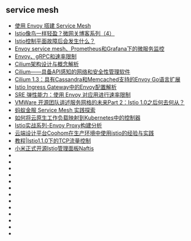 service mesh
------------

- [使用 Envoy 搭建 Service Mesh](https://mp.weixin.qq.com/s?__biz=MzIwNDIzODExOA==&mid=2650166436&idx=1&sn=75dae9e31c6210e30fbae93d80628755&chksm=8ec1c8edb9b641fb84722f90cc57708d217c649f46e50900488d44a24fddd289de9b954258d2&scene=0&xtrack=1#rd)
- [Istio像鸟一样轻盈？微网关博客系列（4）](https://mp.weixin.qq.com/s?__biz=MzIwNDIzODExOA==&mid=2650166435&idx=1&sn=12761740c606ba606ed4ad27d025da32&chksm=8ec1c8eab9b641fcfc04044c8cd835f9b08ac28ced7c92457366a2c4f743b131430245821639&scene=0&xtrack=1#rd)
- [Istio控制平面故障后会发生什么？](https://mp.weixin.qq.com/s?__biz=MzIwNDIzODExOA==&mid=2650166423&idx=1&sn=1d7dc49295a9e5fb68ae5365ffeda156&chksm=8ec1c8deb9b641c85582a63b660709082617141aa016a563b63f96fae3be2f62a6929beb9a4d&scene=0&xtrack=1#rd)
- [Envoy service mesh、Prometheus和Grafana下的微服务监控](https://mp.weixin.qq.com/s?__biz=MzIwNDIzODExOA==&mid=2650166412&idx=1&sn=07b14cca9b3e01424bf469e00b354d4c&chksm=8ec1c8c5b9b641d32067067729755e3717b04ff4d3f2715210de71dfa61ff9c7f17d68ab2f8c&scene=0&xtrack=1#rd)
- [Envoy、gRPC和速率限制](https://mp.weixin.qq.com/s?__biz=MzIwNDIzODExOA==&mid=2650166408&idx=1&sn=1db670c587da850a81858f16ded1a05f&chksm=8ec1c8c1b9b641d709bad49447e893a2c691557332128c7fe28906b6efd91aa6b9307f9a7d93&scene=0&xtrack=1#rd)
- [Cilium架构设计与概念解析](https://mp.weixin.qq.com/s?__biz=MzIwNDIzODExOA==&mid=2650166393&idx=1&sn=2e93e324a260f634030f444954648844&chksm=8ec1c830b9b641260bdf7ed8c255a6e616e4aee6621b7bf875550082b07affe960f386ff0660&scene=0&xtrack=1#rd)
- [Cilium——具备API感知的网络和安全性管理软件](https://mp.weixin.qq.com/s?__biz=MzIwNDIzODExOA==&mid=2650166380&idx=1&sn=d02337993c9827f062467908060e7db1&chksm=8ec1c825b9b641339b2acaed03acbc4b8ef964474fe75bd9f7832ca0ac7e513a1adabaaf8d7c&scene=0&xtrack=1#rd)
- [Cilium 1.3：具有Cassandra和Memcached支持的Envoy Go语言扩展](https://mp.weixin.qq.com/s?__biz=MzIwNDIzODExOA==&mid=2650166375&idx=1&sn=7a7dc98e973c684063912027ab6659e5&chksm=8ec1c82eb9b6413851cb4348c858ea6396f9e53f5c9994bbe15261f4b8af214c5c388ea94252&scene=0&xtrack=1#rd)
- [Istio Ingress Gateway中的Envoy配置解析](https://mp.weixin.qq.com/s?__biz=MzIwNDIzODExOA==&mid=2650166371&idx=1&sn=a829d34c130ae45c7ad97daae3a51501&chksm=8ec1c82ab9b6413cd62ef287c1a40512c4a028b7a0766e0e622d7df23377f935193dba62f20f&scene=0&xtrack=1#rd)
- [SRE 弹性能力：使用 Envoy 对应用进行速率限制](https://mp.weixin.qq.com/s?__biz=MzIwNDIzODExOA==&mid=2650166367&idx=1&sn=f7f8c2064a5d4277f975c0b69172d17d&chksm=8ec1c816b9b6410061a8c16cdb1019aeae4e1e08184bfaaffe4dcadb4acd13dbaa489d4c4142&scene=0&xtrack=1#rd)
- [VMWare 开源团队讲述服务网格的未来Part 2：Istio 1.0之后何去何从？](https://mp.weixin.qq.com/s?__biz=MzIwNDIzODExOA==&mid=2650166362&idx=1&sn=6f8a89d8cb1e7d8fa34c525a33358858&chksm=8ec1c813b9b64105bfc1e1e9a9061478291feba3c7ed3c51d3cd49d9b8761d5f92840f393b29&scene=0&xtrack=1#rd)
- [蚂蚁金服 Service Mesh 实践探索](https://mp.weixin.qq.com/s?__biz=MjM5MDE0Mjc4MA%3D%3D&mid=2651010202&idx=1&sn=742179879a25d526402a5b561b769ed1&scene=45#wechat_redirect)
- [如何将云原生工作负载映射到Kubernetes中的控制器](https://mp.weixin.qq.com/s?__biz=MzIwNDIzODExOA==&mid=2650166358&idx=1&sn=5bd7baf96f181f0958a608accdbde28a&chksm=8ec1c81fb9b6410992386cefcc52addac20834aa7fcd907088acee0f2375dae198dfd0bf15cd&scene=0#rd)
- [Istio实战系列-Envoy Proxy构建分析](https://mp.weixin.qq.com/s?__biz=MzIwNDIzODExOA==&mid=2650166349&idx=2&sn=087fa6e8518ff3f45c16b8192965d227&chksm=8ec1c804b9b641123145bc62667ff5a5b8b45975ec31acff3625335c99efdc3e8ffddcbd2121&scene=0#rd)
- [云端设计平台Coohom在生产环境中使用istio的经验与实践](https://mp.weixin.qq.com/s?__biz=MzIwNDIzODExOA==&mid=2650166344&idx=1&sn=ae72e8e03f237359a23ff4e823a1a0a0&chksm=8ec1c801b9b64117c8f0368c75db2568fc3d91c43ad529e933b4e3739e864c171864ca94507b&scene=0#rd)
- [教程|Istio1.1.0下的TCP流量控制](https://mp.weixin.qq.com/s?__biz=MzIwNDIzODExOA==&mid=2650166338&idx=1&sn=407c23a3f9299835b2d2ec757251bf09&chksm=8ec1c80bb9b6411de7c86f2022e4d208a0dbb00c4f4bc09e80a553192bf6a2a606ed7d81d112&scene=0#rd)
- [小米正式开源Istio管理面板Naftis](https://mp.weixin.qq.com/s?__biz=MzIwNDIzODExOA==&mid=2650166336&idx=1&sn=95a6ea1a3e56c5fd2d962ab0cc056eca&chksm=8ec1c809b9b6411f74c9834c516b63354964f70b0affbac301f7672d9a7039678056784eff61&scene=0#rd)
- []()
- []()
- []()
- []()
- []()
- []()
- []()
- []()
- []()
- []()
- []()
- []()
- []()
